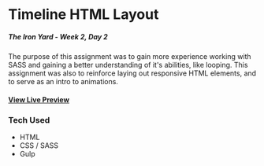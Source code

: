 # Timeline HTML Layout
##### The Iron Yard - Week 2, Day 2

The purpose of this assignment was to gain more experience working with SASS and gaining a better understanding of it's abilities, like looping. 
This assignment was also to reinforce laying out responsive HTML elements, and to serve as an intro to animations.


#### [View Live Preview](https://tomgobich.github.io/tiy_week2_day2_timeline_layout/)

### Tech Used

* HTML
* CSS / SASS
* Gulp


